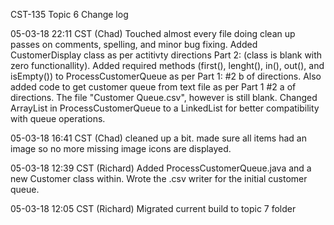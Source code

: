 CST-135 Topic 6 Change log

05-03-18 22:11 CST (Chad) Touched almost every file doing clean up passes on comments, spelling, and minor bug fixing. Added CustomerDisplay class as per actitivty directions					  Part 2: (class is blank with zero functionallity). Added required methods (first(), lenght(), in(), out(), and isEmpty()) to ProcessCustomerQueue as
			  per Part 1: #2 b of directions. Also added code to get customer queue from text file as per Part 1 #2 a of directions. The file "Customer Queue.csv",
			  however is still blank. Changed ArrayList in ProcessCustomerQueue to a LinkedList for better compatibility with queue operations.

05-03-18 16:41 CST (Chad) cleaned up a bit. made sure all items had an image so no more missing image icons are displayed.

05-03-18 12:39 CST (Richard) Added ProcessCustomerQueue.java and a new Customer class within. Wrote the .csv writer for the initial customer queue.

05-03-18 12:05 CST (Richard) Migrated current build to topic 7 folder